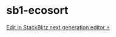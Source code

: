 # sb1-ecosort

[Edit in StackBlitz next generation editor ⚡️](https://stackblitz.com/~/github.com/Afrik-bot/sb1-ecosort)